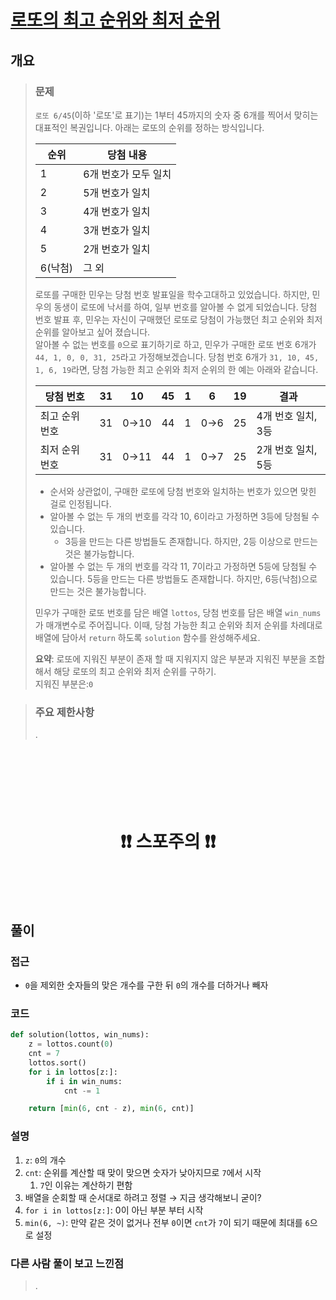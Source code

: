 # [로또의 최고 순위와 최저 순위](https://school.programmers.co.kr/learn/courses/30/lessons/77484)

## 개요
> ### 문제
> `로또 6/45`(이하 '로또'로 표기)는 1부터 45까지의 숫자 중 6개를 찍어서 맞히는 대표적인 복권입니다. 아래는 로또의 순위를 정하는 방식입니다.
> 
> | 순위    | 당첨 내용            |
> | ------- | -------------------- |
> | 1       | 6개 번호가 모두 일치 |
> | 2       | 5개 번호가 일치      |
> | 3       | 4개 번호가 일치      |
> | 4       | 3개 번호가 일치      |
> | 5       | 2개 번호가 일치      |
> | 6(낙첨) | 그 외                |
> 
> 로또를 구매한 민우는 당첨 번호 발표일을 학수고대하고 있었습니다. 하지만, 민우의 동생이 로또에 낙서를 하여, 일부 번호를 알아볼 수 없게 되었습니다. 당첨 번호 발표 후, 민우는 자신이 구매했던 로또로 당첨이 가능했던 최고 순위와 최저 순위를 알아보고 싶어 졌습니다.  
> 알아볼 수 없는 번호를 `0`으로 표기하기로 하고, 민우가 구매한 로또 번호 6개가 `44, 1, 0, 0, 31, 25`라고 가정해보겠습니다. 당첨 번호 6개가 `31, 10, 45, 1, 6, 19`라면, 당첨 가능한 최고 순위와 최저 순위의 한 예는 아래와 같습니다.
> 
> | 당첨 번호      | 31  | 10   | 45  | 1   | 6   | 19  | 결과               |
> | -------------- | --- | ---- | --- | --- | --- | --- | ------------------ |
> | 최고 순위 번호 | 31  | 0→10 | 44  | 1   | 0→6 | 25  | 4개 번호 일치, 3등 |
> | 최저 순위 번호 | 31  | 0→11 | 44  | 1   | 0→7 | 25  | 2개 번호 일치, 5등 |
> 
> - 순서와 상관없이, 구매한 로또에 당첨 번호와 일치하는 번호가 있으면 맞힌 걸로 인정됩니다.
> - 알아볼 수 없는 두 개의 번호를 각각 10, 6이라고 가정하면 3등에 당첨될 수 있습니다.
>   - 3등을 만드는 다른 방법들도 존재합니다. 하지만, 2등 이상으로 만드는 것은 불가능합니다.
> - 알아볼 수 없는 두 개의 번호를 각각 11, 7이라고 가정하면 5등에 당첨될 수 있습니다.
> 5등을 만드는 다른 방법들도 존재합니다. 하지만, 6등(낙첨)으로 만드는 것은 불가능합니다.
> 
> 민우가 구매한 로또 번호를 담은 배열 `lottos`, 당첨 번호를 담은 배열 `win_nums`가 매개변수로 주어집니다. 이때, 당첨 가능한 최고 순위와 최저 순위를 차례대로 배열에 담아서 `return` 하도록 `solution` 함수를 완성해주세요.
> 
> 
>
> **요약**: 로또에 지워진 부분이 존재 할 때 지워지지 않은 부분과 지워진 부분을 조합해서 해당 로또의 최고 순위와 최저 순위를 구하기.  
> 지워진 부분은:`0`

> ### 주요 제한사항
> .

<h1 align="center"><br><br><br>❗️❗️ 스포주의 ❗️❗️<br><br><br></h1>

## 풀이
### 접근
- `0`을 제외한 숫자들의 맞은 개수를 구한 뒤 `0`의 개수를 더하거나 빼자

### 코드
```python
def solution(lottos, win_nums):
    z = lottos.count(0)
    cnt = 7
    lottos.sort()
    for i in lottos[z:]:
        if i in win_nums:
            cnt -= 1

    return [min(6, cnt - z), min(6, cnt)]
```

### 설명
1. `z`: `0`의 개수
2. `cnt`: 순위를 계산할 때 맞이 맞으면 숫자가 낮아지므로 `7`에서 시작
   1. `7`인 이유는 계산하기 편함
3. 배열을 순회할 때 순서대로 하려고 정렬 $\to$ 지금 생각해보니 굳이?
4. `for i in lottos[z:]`: 0이 아닌 부분 부터 시작
5. `min(6, ~)`: 만약 같은 것이 없거나 전부 `0`이면 `cnt`가 `7`이 되기 때문에 최대를 `6`으로 설정

### 다른 사람 풀이 보고 느낀점
> .
